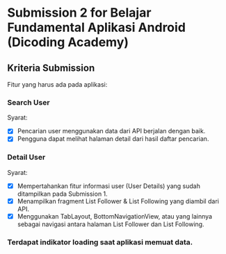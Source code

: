 # Submission 2 for Belajar Fundamental Aplikasi Android (Dicoding Academy)

## Kriteria Submission
Fitur yang harus ada pada aplikasi:

### Search User
Syarat:
- [x] Pencarian user menggunakan data dari API berjalan dengan baik.
- [x] Pengguna dapat melihat halaman detail dari hasil daftar pencarian.

### Detail User
Syarat:
- [x] Mempertahankan fitur informasi user (User Details) yang sudah ditampilkan pada Submission 1.
- [x] Menampilkan fragment List Follower & List Following yang diambil dari API.
- [x] Menggunakan TabLayout, BottomNavigationView, atau yang lainnya sebagai navigasi antara halaman List Follower dan List Following.

### Terdapat indikator loading saat aplikasi memuat data.